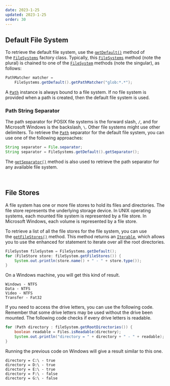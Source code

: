 ```yaml
---
date: 2023-1-25
updated: 2023-1-25
order: 30
---
```

## Default File System

To retrieve the default file system, use the [`getDefault()`](https://docs.oracle.com/en/java/javase/22/docs/api/java.base/java/nio/file/FileSystems.html#getDefault()) method of the [`FileSystems`](https://docs.oracle.com/en/java/javase/22/docs/api/java.base/java/nio/file/FileSystems.html) factory class. Typically, this [`FileSystems`](https://docs.oracle.com/en/java/javase/22/docs/api/java.base/java/nio/file/FileSystems.html) method (note the plural) is chained to one of the [`FileSystem`](https://docs.oracle.com/en/java/javase/22/docs/api/java.base/java/nio/file/FileSystem.html) methods (note the singular), as follows:

```java
PathMatcher matcher =
    FileSystems.getDefault().getPathMatcher("glob:*.*");
```

A [`Path`](https://docs.oracle.com/en/java/javase/22/docs/api/java.base/java/nio/file/Path.html) instance is always bound to a file system. If no file system is provided when a path is created, then the default file system is used.

### Path String Separator

The path separator for POSIX file systems is the forward slash, `/`, and for Microsoft Windows is the backslash, `\`. Other file systems might use other delimiters. To retrieve the [`Path`](https://docs.oracle.com/en/java/javase/22/docs/api/java.base/java/nio/file/Path.html) separator for the default file system, you can use one of the following approaches:

```java
String separator = File.separator;
String separator = FileSystems.getDefault().getSeparator();
```

The [`getSeparator()`](https://docs.oracle.com/en/java/javase/22/docs/api/java.base/java/nio/file/FileSystem.html#getSeparator()) method is also used to retrieve the path separator for any available file system.

 

## File Stores

A file system has one or more file stores to hold its files and directories. The file store represents the underlying storage device. In UNIX operating systems, each mounted file system is represented by a file store. In Microsoft Windows, each volume is represented by a file store.

To retrieve a list of all the file stores for the file system, you can use the [`getFileStores()`](https://docs.oracle.com/en/java/javase/22/docs/api/java.base/java/nio/file/FileSystem.html#getFileStores()) method. This method returns an [`Iterable`](https://docs.oracle.com/en/java/javase/22/docs/api/java.base/java/lang/Iterable.html), which allows you to use the enhanced for statement to iterate over all the root directories.

```java
FileSystem fileSystem = FileSystems.getDefault();
for (FileStore store: fileSystem.getFileStores()) {
    System.out.println(store.name() + " - " + store.type());
}
```

On a Windows machine, you will get this kind of result.

```shell
Windows - NTFS
Data - NTFS
Video - NTFS
Transfer - Fat32
```

If you need to access the drive letters, you can use the following code. Remember that some drive letters may be used without the drive been mounted. The following code checks if every drive letters is readable.

```java
for (Path directory : fileSystem.getRootDirectories()) {
    boolean readable = Files.isReadable(directory);
    System.out.println("directory = " + directory + " - " + readable);
}
```

Running the previous code on Windows will give a result similar to this one.

```shell
directory = C:\ - true
directory = D:\ - true
directory = E:\ - true
directory = F:\ - false
directory = G:\ - false
```

